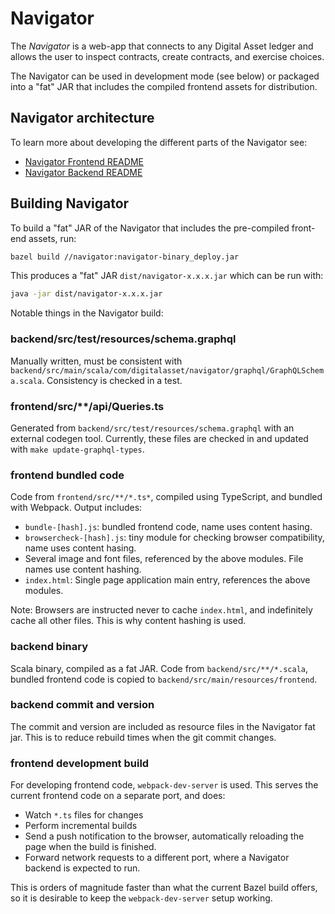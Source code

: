 Navigator
=========

The *Navigator* is a web-app that connects to any Digital Asset ledger and
allows the user to inspect contracts, create contracts, and exercise choices.

The Navigator can be used in development mode (see below) or packaged into a
"fat" JAR that includes the compiled frontend assets for distribution.

Navigator architecture
----------------------

To learn more about developing the different parts of the Navigator see:

- [Navigator Frontend README](./frontend)
- [Navigator Backend README](./backend)

Building Navigator
------------------

To build a "fat" JAR of the Navigator that includes the pre-compiled front-end
assets, run:

```bash
bazel build //navigator:navigator-binary_deploy.jar
```

This produces a "fat" JAR `dist/navigator-x.x.x.jar` which can be run with:

```bash
java -jar dist/navigator-x.x.x.jar
```

Notable things in the Navigator build:

### backend/src/test/resources/schema.graphql

Manually written, must be consistent with `backend/src/main/scala/com/digitalasset/navigator/graphql/GraphQLSchema.scala`. Consistency is checked in a test.

### frontend/src/**/api/Queries.ts

Generated from `backend/src/test/resources/schema.graphql` with an external codegen tool.
Currently, these files are checked in and updated with `make update-graphql-types`.

### frontend bundled code

Code from `frontend/src/**/*.ts*`, compiled using TypeScript, and bundled with Webpack.
Output includes:
- `bundle-[hash].js`: bundled frontend code, name uses content hasing.
- `browsercheck-[hash].js`: tiny module for checking browser compatibility, name uses content hasing.
- Several image and font files, referenced by the above modules. File names use content hashing.
- `index.html`: Single page application main entry, references the above modules.

Note: Browsers are instructed never to cache `index.html`, and indefinitely cache all other files. This is why content hashing is used.

### backend binary

Scala binary, compiled as a fat JAR.
Code from `backend/src/**/*.scala`, bundled frontend code is copied to `backend/src/main/resources/frontend`.

### backend commit and version

The commit and version are included as resource files in the Navigator fat jar.
This is to reduce rebuild times when the git commit changes.

### frontend development build

For developing frontend code, `webpack-dev-server` is used. This serves the current frontend code on a separate port, and does:
- Watch `*.ts` files for changes
- Perform incremental builds
- Send a push notification to the browser, automatically reloading the page when the build is finished.
- Forward network requests to a different port, where a Navigator backend is expected to run.

This is orders of magnitude faster than what the current Bazel build offers, so it is desirable to keep the `webpack-dev-server` setup working. 
